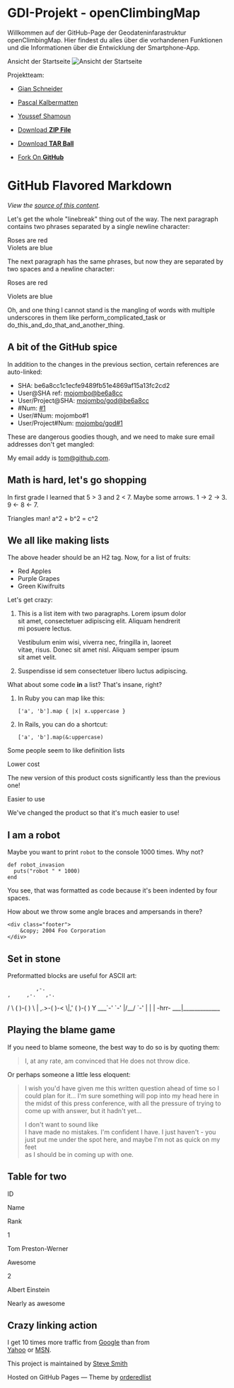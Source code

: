 # GDI-Projekt - openClimbingMap

Willkommen auf der GitHub-Page der Geodateninfarastruktur openClimbingMap. Hier findest du alles über die vorhandenen Funktionen und die Informationen über die Entwicklung der Smartphone-App.

Ansicht der Startseite
![Ansicht der Startseite](startseite.jpg)

Projektteam:

- [Gian Schneider](https://github.com/gianschneider)
- [Pascal Kalbermatten](https://github.com/pasika23)
- [Youssef Shamoun](https://github.com/YoussefShamoun)

- [Download **ZIP File**](https://github.com/gianschneider/openClimbingMap/archive/refs/heads/main.zip)
- [Download **TAR Ball**](https://github.com/orderedlist/minimal/tarball/master)
- [Fork On **GitHub**](https://github.com/gianschneider/openClimbingMap)

# GitHub Flavored Markdown

_View the [source of this content](http://github.github.com/github-flavored-markdown/sample_content.html)._

Let's get the whole "linebreak" thing out of the way. The next paragraph contains two phrases separated by a single newline character:

Roses are red  
Violets are blue

The next paragraph has the same phrases, but now they are separated by two spaces and a newline character:

Roses are red

Violets are blue

Oh, and one thing I cannot stand is the mangling of words with multiple underscores in them like perform_complicated_task or do_this_and_do_that_and_another_thing.

## A bit of the GitHub spice

In addition to the changes in the previous section, certain references are auto-linked:

- SHA: be6a8cc1c1ecfe9489fb51e4869af15a13fc2cd2
- User@SHA ref: [mojombo@be6a8cc](https://github.com/mojombo/product/commit/be6a8cc1c1ecfe9489fb51e4869af15a13fc2cd2)
- User/Project@SHA: [mojombo/god@be6a8cc](https://github.com/mojombo/god/commit/be6a8cc1c1ecfe9489fb51e4869af15a13fc2cd2)
- #Num: [#1](https://github.com/github/product/issues/1 "Baseline: What is up in the air right now?")
- User/#Num: mojombo#1
- User/Project#Num: [mojombo/god#1](https://github.com/mojombo/god/issues/1 "The server is not available (or you do not have permissions to access it)")

These are dangerous goodies though, and we need to make sure email addresses don't get mangled:

My email addy is [tom@github.com](mailto:tom@github.com).

## Math is hard, let's go shopping

In first grade I learned that 5 > 3 and 2 < 7. Maybe some arrows. 1 -> 2 -> 3. 9 <- 8 <- 7.

Triangles man! a^2 + b^2 = c^2

## We all like making lists

The above header should be an H2 tag. Now, for a list of fruits:

- Red Apples
- Purple Grapes
- Green Kiwifruits

Let's get crazy:

1.  This is a list item with two paragraphs. Lorem ipsum dolor  
    sit amet, consectetuer adipiscing elit. Aliquam hendrerit  
    mi posuere lectus.

    Vestibulum enim wisi, viverra nec, fringilla in, laoreet  
    vitae, risus. Donec sit amet nisl. Aliquam semper ipsum  
    sit amet velit.

2.  Suspendisse id sem consectetuer libero luctus adipiscing.

What about some code **in** a list? That's insane, right?

1.  In Ruby you can map like this:

        ['a', 'b'].map { |x| x.uppercase }

2.  In Rails, you can do a shortcut:

        ['a', 'b'].map(&:uppercase)

Some people seem to like definition lists

Lower cost

The new version of this product costs significantly less than the previous one!

Easier to use

We've changed the product so that it's much easier to use!

## I am a robot

Maybe you want to print `robot` to the console 1000 times. Why not?

    def robot_invasion
      puts("robot " * 1000)
    end

You see, that was formatted as code because it's been indented by four spaces.

How about we throw some angle braces and ampersands in there?

    <div class="footer">
        &copy; 2004 Foo Corporation
    </div>

## Set in stone

Preformatted blocks are useful for ASCII art:

             ,-.
    ,     ,-.   ,-.

/ \\ ( )-( )
\\ | ,.>-( )-<
\\|,' ( )-( )
Y \_\_\_\`-' \`-'
|/\_\_/ \`-'
|
|
| -hrr-
\_\_\_|\_\_\_\_\_\_\_\_\_\_\_\_\_

## Playing the blame game

If you need to blame someone, the best way to do so is by quoting them:

> I, at any rate, am convinced that He does not throw dice.

Or perhaps someone a little less eloquent:

> I wish you'd have given me this written question ahead of time so I  
> could plan for it... I'm sure something will pop into my head here in  
> the midst of this press conference, with all the pressure of trying to  
> come up with answer, but it hadn't yet...
>
> I don't want to sound like  
> I have made no mistakes. I'm confident I have. I just haven't - you  
> just put me under the spot here, and maybe I'm not as quick on my feet  
> as I should be in coming up with one.

## Table for two

ID

Name

Rank

1

Tom Preston-Werner

Awesome

2

Albert Einstein

Nearly as awesome

## Crazy linking action

I get 10 times more traffic from [Google](http://google.com/ "Google") than from  
[Yahoo](http://search.yahoo.com/ "Yahoo Search") or [MSN](http://search.msn.com/ "MSN Search").

This project is maintained by [Steve Smith](http://github.com/orderedlist)

Hosted on GitHub Pages — Theme by [orderedlist](https://github.com/orderedlist)
